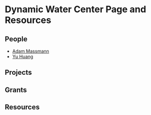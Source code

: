 Dynamic Water Center Page and Resources
=======================================

People
------

-   [Adam Massmann](http://www.columbia.edu/~akm2203/)
-   [Yu Huang](http://www.columbia.edu/~yh3019/)

Projects
--------

Grants
------

Resources
---------
